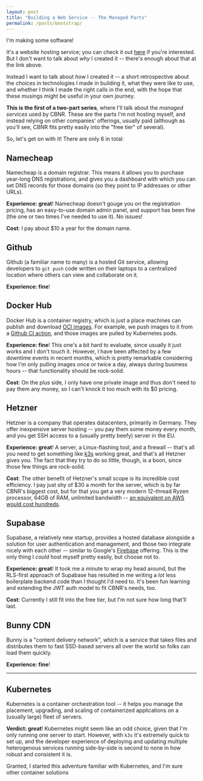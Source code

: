 ```yaml
---
layout: post
title: "Building a Web Service -- The Managed Parts"
permalink: /posts/bootstrap/
---
```


I'm making some software!

It's a website hosting service; you can check it out [here](foo) if you're interested. But I don't want to talk about _why_ I created it -- there's enough about that at the link above.

Instead I want to talk about _how_ I created it -- a short retrospective about the choices in technologies I made in building it, what they were like to use, and whether I think I made the right calls in the end, with the hope that these musings might be useful in your own journey.

**This is the first of a two-part series**, where I'll talk about the _managed services_ used by CBNR. These are the parts I'm not hosting myself, and instead relying on other companies' offerings, usually paid (although as you'll see, CBNR fits pretty easily into the "free tier" of several).

So, let's get on with it! There are only 6 in total:

## Namecheap

Namecheap is a domain registrar. This means it allows you to purchase year-long DNS registrations, and gives you a dashboard with which you can set DNS records for those domains (so they point to IP addresses or other URLs).

**Experience: great**! Namecheap doesn't gouge you on the registration pricing, has an easy-to-use domain admin panel, and support has been fine (the one or two times I've needed to use it). No issues!

**Cost**: I pay about $10 a year for the domain name.

## Github

Github (a familiar name to many) is a hosted Git service, allowing developers to `git push` code written on their laptops to a centralized location where others can view and collaborate on it.

**Experience: fine**!

## Docker Hub

Docker Hub is a container registry, which is just a place machines can publish and download [OCI images](). For example, we push images to it from a [Github CI action](), and those images are pulled by Kubernetes pods.

**Experience: fine**! This one's a bit hard to evaluate, since usually it just works and I don't touch it. However, I have been affected by a few downtime events in recent months, which is pretty remarkable considering how I'm only pulling images once or twice a day, always during business hours -- that functionality should be rock-solid.

**Cost**: On the plus side, I only have one private image and thus don't need to pay them any money, so I can't knock it too much with its $0 pricing.

## Hetzner

Hetzner is a company that operates datacenters, primarily in Germany. They offer inexpensive server hosting -- you pay them some money every month, and you get SSH access to a (usually pretty beefy) server in the EU.

**Experience: great**! A server, a Linux-flashing tool, and a firewall -- that's all you need to get something like [k3s]() working great, and that's all Hetzner gives you. The fact that they try to do so little, though, is a boon, since those few things are rock-solid.

**Cost**: The other benefit of Hetzner's small scope is its incredible cost efficiency. I pay just shy of $30 a month for the server, which is by far CBNR's biggest cost, but for that you get a very modern 12-thread Ryzen processor, 64GB of RAM, unlimited bandwidth -- [an equivalent on AWS would cost hundreds](https://instances.vantage.sh/aws/ec2/m5ad.4xlarge).

## Supabase

Supabase, a relatively new startup, provides a hosted database alongside a solution for user authentication and management, and those two integrate nicely with each other -- similar to Google's [Firebase]() offering. This is the only thing I _could_ host myself pretty easily, but choose not to.

**Experience: great**! It took me a minute to wrap my head around, but the RLS-first approach of Supabase has resulted in me writing a _lot_ less boilerplate backend code than I thought I'd need to. It's been fun learning and extending the JWT auth model to fit CBNR's needs, too.

**Cost**: Currently I still fit into the free tier, but I'm not sure how long that'll last.

## Bunny CDN

Bunny is a "content delivery network", which is a service that takes files and distributes them to fast SSD-based servers all over the world so folks can load them quickly.

**Experience: fine**!

---

## Kubernetes

Kubernetes is a container orchestration tool -- it helps you manage the placement, upgrading, and scaling of containerized applications on a (usually large) fleet of servers.

**Verdict: great**! Kubernetes might seem like an odd choice, given that I'm only running one server to start. However, with `k3s` it's extremely quick to set up, and the developer experience of deploying and updating multiple heterogenous services running side-by-side is second to none in how robust and consistent it is.

Granted, I started this adventure familiar with Kubernetes, and I'm sure other container solutions
